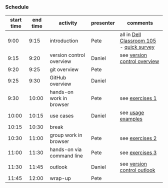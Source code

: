 ### Schedule

|start time|	end time	|activity	|presenter|	comments|
|-----------|-----------|----------|--------|----------|
|9:00|	9:15	|introduction|	Pete|	all in [Dell Classroom 105](http://its.virginia.edu/labs/listFacDetail.php?room_id=275) - [quick survey](student-pre-survey.tsv)|
|9:15|	9:20	|version control overview	|Daniel|	see [version control overview](https://github.com/UVA-DSI/git-intro/blob/master/usage-examples.md)|
|9:20	|9:25|	git overview|	Pete||	
|9:25	|9:30	|GitHub overview	|Daniel||	
|9:30	|10:00	|hands-on work in browser|	Pete|	see [exercises 1](https://github.com/UVA-DSI/git-intro/blob/master/exercises_1.md)|
|10:00	|10:15|	use cases|	Daniel	| see [usage examples](https://github.com/UVA-DSI/git-intro/blob/master/usage-examples.md)|
|10:15	|10:30	|break|||		
|10:30	|11:00	|group work in browser	|Pete	|see [exercises 2](https://github.com/UVA-DSI/git-intro/blob/master/exercises_2.md)|
|11:00	|11:30	|hands-on via command line|	Pete|	see [exercises 3](https://github.com/UVA-DSI/git-intro/blob/master/exercises_3.md)|
|11:30	|11:45	|outlook|	Daniel|	see [version control outlook](https://github.com/UVA-DSI/git-intro/blob/master/usage-examples.md)|
|11:45	|12:00	|wrap-up	|Pete||	
